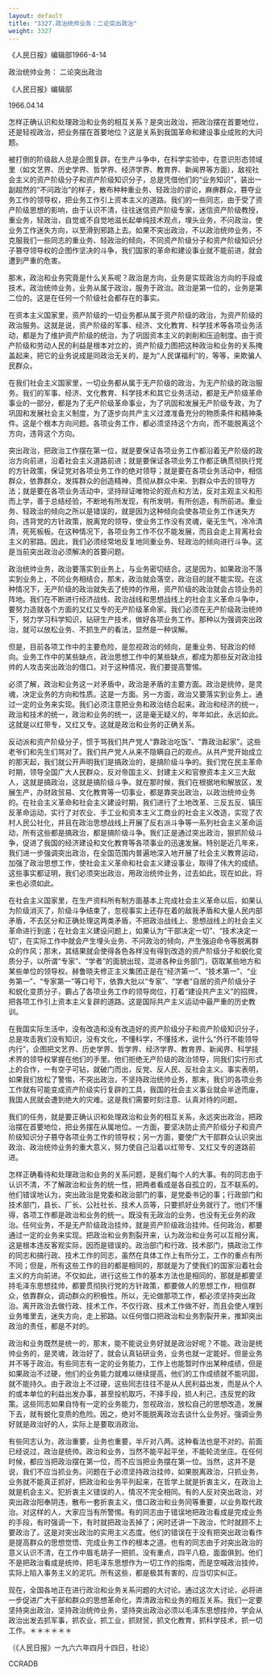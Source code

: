 ```yaml
---
layout: default
title: "3327.政治统帅业务：二论突出政治"
weight: 3327
---
```


《人民日报》编辑部1966-4-14

政治统帅业务：  二论突出政治

《人民日报》编辑部

1966.04.14

怎样正确认识和处理政治和业务的相互关系？是突出政治，把政治摆在首要地位，还是轻视政治，把业务摆在首要地位？这是关系到我国革命和建设事业成败的大问题。

被打倒的阶级敌人总是企图复辟。在生产斗争中，在科学实验中，在意识形态领域里（如文艺界、历史学界、哲学界、经济学界、教育界、新闻界等方面），敌视社会主义的资产阶级分子和资产阶级知识分子，总是凭借他们的“业务知识”，装出一副超然的“不问政治”的样子，散布种种重业务、轻政治的谬论，麻痹群众，篡夺业务工作的领导权，把业务工作引上资本主义的道路。我们的一些同志，由于受了资产阶级思想的影响，由于认识不清，往往迷信资产阶级专家，迷信资产阶级教授，重业务，轻政治，自觉或不自觉地滋长起单纯技术观点，埋头业务，不问政治，使业务工作迷失方向，以至滑到邪路上去。如果不突出政治，不以政治统帅业务，不克服我们一些同志的重业务、轻政治的倾向，不同资产阶级分子和资产阶级知识分子篡夺领导权的企图作坚决的斗争，我们国家的革命和建设事业就不能前进，就会遭到严重的危害。

那末，政治和业务究竟是什么关系呢？政治是方向，业务是实现政治方向的手段或技术。政治统帅业务，业务从属于政治，服务于政治。政治是第一位的，业务是第二位的。这是在任何一个阶级社会都存在的事实。

在资本主义国家里，资产阶级的一切业务都从属于资产阶级的政治，为资产阶级的政治服务。这就是说，资产阶级的军事、经济、文化教育、科学技术等各项业务活动，都是为了维护资产阶级的统治，为了巩固资本主义的剥削和压迫制度。由于资产阶级和劳动人民的利益是根本对立的，资产阶级力图把这种政治和业务的关系掩盖起来，把它的业务说成是同政治无关的，是为“人民谋福利”的，等等，来欺骗人民群众。

在我们社会主义国家里，一切业务都从属于无产阶级的政治，为无产阶级的政治服务。我们的军事、经济、文化教育、科学技术和其它业务活动，都是无产阶级革命事业的一部分，都是为了无产阶级革命事业，为了巩固和发展无产阶级专政，为了巩固和发展社会主义制度，为了逐步向共产主义过渡准备充分的物质条件和精神条件。这是个根本方向问题。各项业务工作，都必须坚持这个方向，而不能脱离这个方向，违背这个方向。

突出政治，把政治工作摆在第一位，就是要保证各项业务工作都沿着无产阶级的政治方向前进，沿着社会主义道路前进；就是要保证各项业务工作都正确贯彻执行党的方针政策，保证党对各项业务工作的绝对领导；就是要在各项业务活动中，相信群众，依靠群众，发挥群众的创造精神，贯彻从群众中来、到群众中去的领导方法；就是要在各项业务活动中，坚持辩证唯物论的观点和方法，反对主观主义和形而上学，善于总结经验，不断地有所发现，有所发明，有所创造，有所前进。重业务、轻政治的倾向之所以是错误的，就是因为这种倾向会使各项业务工作迷失方向，违背党的方针政策，脱离党的领导，使业务工作没有灵魂，毫无生气，冷冷清清，死死板板。在这种情况下，各项业务工作不仅不能发展，而且会走上背离社会主义的邪路。因此，我们必须经常地反复地同重业务、轻政治的倾向进行斗争。这是当前突出政治必须解决的首要问题。

政治统帅业务，政治要落实到业务上，与业务密切结合。这是因为，如果政治不落实到业务上，不同业务相结合，那末，政治就会落空，政治目的就不能实现。在这种情况下，无产阶级的政治就失去了统帅的作用，资产阶级的政治就会占领业务的阵地。我们在不断进行经济战线、政治战线和思想战线上的社会主义革命斗争中，要努力造就各个方面的又红又专的无产阶级革命家。我们必须在无产阶级政治统帅下，努力学习科学知识，钻研生产技术，做好各项业务工作。那种以为强调突出政治，就可以放松业务、不抓生产的看法，显然是一种误解。

但是，目前各项工作中的主要危险，是忽视政治的倾向，是重业务、轻政治的倾向。业务工作中的某些缺点，政治思想工作中的某些缺点，都成为那些反对政治挂帅的人攻击突出政治的借口。对于这种情况，我们要提高警惕。

必须了解，政治和业务这一对矛盾中，政治是矛盾的主要方面。政治是统帅，是灵魂，决定业务的方向和性质。这是一方面。另一方面，政治又要落实到业务上，通过一定的业务来实现。我们必须注意把业务和政治结合起来。政治和经济的统一，政治和技术的统一，政治和业务的统一，这是毫无疑义的，年年如此，永远如此。这就是以红带专，又红又专。这就是政治和业务的正确关系。

反动派和资产阶级分子，惯于骂我们共产党人“靠政治吃饭”、“靠政治起家”。这些老爷们和先生们骂对了。我们共产党人从来不隐瞒自己的观点。从共产党开始成立的那天起，我们就公开声明我们是搞政治的，是搞阶级斗争的。我们党在民主革命时期，领导全国广大人民群众，反对帝国主义、封建主义和官僚资本主义三大敌人，这就是搞政治，这就是搞阶级斗争。就在那时候，我们在根据地和解放区，发展生产，办财政贸易、文化教育等一切事业，都是靠突出政治，以政治统帅业务的。在社会主义革命和社会主义建设时期，我们进行了土地改革、三反五反、镇压反革命运动，实行了对农业、手工业和资本主义工商业的社会主义改造，实现了农村人民公社化，并且在政治思想战线上开展了反右派斗争等一系列社会主义革命运动，所有这些都是搞政治，都是搞阶级斗争。我们正是通过突出政治，狠抓阶级斗争，促进了我国的经济建设和文化教育等各项事业的迅速发展。特别是近几年来，我们进一步强调突出政治，在全国范围内普遍地深入地开展了社会主义教育运动，加强了政治思想工作，使社会主义革命和社会主义建设事业，取得了伟大的成绩。这些事实都证明，我们必须突出政治，用政治统帅业务，过去如此，现在如此，将来也必须如此。

在社会主义国家里，在生产资料所有制方面基本上完成社会主义革命以后，如果认为阶级消灭了，阶级斗争结束了，忽视事实上还存在着的敌我矛盾和大量人民内部矛盾，不去区分和正确处理这两类矛盾，不把政治战线上、思想战线上的社会主义革命进行到底；在社会主义建设问题上，如果认为“干部决定一切”、“技术决定一切”，在实际工作中就会产生埋头业务、不问政治的倾向，产生强迫命令等脱离群众的作风；那末，其结果就会使得各色各样没有得到改造的资产阶级分子和蜕化变质分子，以所谓“专家”、“学者”的面貌出现，混进各种业务部门，窃取某些地方和某些单位的领导权。赫鲁晓夫修正主义集团正是在“经济第一”、“技术第一”、“业务第一”、“专家第一”等口号下，依靠大批以“专家”、“学者”自居的资产阶级分子和蜕化变质分子，霸占了各项业务工作的领导岗位，打着“建设共产主义”的招牌，把各项工作引上资本主义复辟的道路。这是国际共产主义运动中最严重的历史教训。

在我国实际生活中，没有改造和没有改造好的资产阶级分子和资产阶级知识分子，总是攻击我们没有知识，没有文化，不懂科学，不懂技术，说什么“外行不能领导内行”，企图把文艺界、历史学界、哲学界、经济学界、教育界、新闻界、科学技术界的领导权掌握在他们的手里。他们拒绝无产阶级的政治领导，同我们实行形式上的合作，一有空子可钻，就破门而出，反党、反人民、反社会主义。事实表明，如果我们放松了警惕，不突出政治，不坚持政治统帅业务，那末，我们的各项业务工作就有可能变成资产阶级实行复辟的工具，我国的社会主义事业就会半途而废，我国人民就会遭到绝大的灾难。这是我们需要时刻注意、认真对待的问题。

我们的任务，就是要正确认识和处理政治和业务的相互关系，永远突出政治，把政治摆在首要地位，把业务摆在从属地位。一方面，要坚决防止资产阶级分子和资产阶级知识分子篡夺各项业务工作的领导权；另一方面，要使广大干部群众认识突出政治、政治统帅业务的重大意义，努力使自己沿着以红带专、又红又专的道路前进。

怎样正确看待和处理政治和业务的关系问题，是我们每个人的大事。有的同志由于认识不清，不了解政治和业务的统一性，把两者看成是各自孤立的，互不联系的。他们错误地认为，突出政治是党委和政治部门的事，是党委书记的事；行政部门和技术部门，县长、厂长、公社社长、技术人员等，只要抓好业务就行了。他们不懂得，各项工作都是政治和业务的统一。既没有无政治的业务，也没有无业务的政治。任何业务，不是无产阶级政治挂帅，就是资产阶级政治挂帅。任何政治，都要通过一定的业务来实现。把政治和业务割裂开来，认为政治和业务可以互相分离，这是根本违反客观实际，因而是错误的。政治部门和行政、技术部门，搞政治工作的同志和搞行政、技术工作的同志，虽然在具体工作上有所分工，工作的重点有所不同；但是，所有这些工作的目的都是相同的，那就是为了使我们的国家沿着社会主义的方向前进。不仅如此，进行这些工作的基本方法也是相同的，那就是都要坚持毛泽东思想挂帅，都要贯彻执行党的方针政策，都要做人的思想工作，相信群众，依靠群众，调动群众的积极性。所以，无论做那项工作，都必须坚持突出政治。离开政治去做行政、技术工作，不仅行政、技术工作做不好，而且会使人埋到业务堆里去，迷失方向，走上邪路。以任何借口把政治和业务割裂开来，推卸突出政治的责任，都是不对的。

政治和业务既然是统一的，那末，能不能说业务好就是政治好呢？不能。政治是统帅业务的，是灵魂，政治好了，就会认真钻研业务，业务也就一定能好。但是业务并不等于政治。有些同志有一定的业务能力，工作上也能暂时作出某种成绩，但是如果政治不过硬，他们的业务能力就难以继续提高，他们的工作成绩就不能巩固，就不能持久。由于政治上不过硬，这些同志往往不是从人民利益出发，而是从个人的或本单位的利益出发办事，甚至投机取巧，不择手段，损人利己，违反党的政策。这些同志如果自恃有一定的业务能力，忽视政治，放松自己的思想改造，发展下去，就有蜕化变质的危险。因之，绝对不能脱离政治去谈什么业务好。强调业务好就是政治好的人，实际上是要取消政治。

有些同志认为，政治重要，业务也重要，半斤对八两。这种看法也是不对的。前面已经说过，政治是统帅。政治和业务，当然不能平起平坐，不能轮流坐庄。在任何时候，都应当把政治摆在第一位，而不应当把业务摆在第一位。当然，这并不是说，我们不应当抓业务。问题在于必须坚持政治挂帅，如果脱离政治，只抓业务，业务就不能真正抓好，把政治和业务平列起来，在哲学上就是折衷主义，在政治上就是机会主义。犯折衷主义错误的人，情况不完全相同。有的人反对突出政治，对突出政治阳奉阴违，散布一套折衷主义，借口政治和业务同等重要，以业务取代政治。对这样的人，大家应当有所警惕。有的同志由于错误地把政治看成是完成业务的手段，有时强调一下，有时就把政治丢掉了；闲时还讲一下政治，忙时就顾不上要政治了。这是对突出政治的实用主义态度。他们的错误在于没有把突出政治看作是提高群众的思想觉悟、完成业务工作的根本之道。也有的同志由于对突出政治的意义认识不清，在工作中眉毛胡子一把抓，没有重点，四平八稳，面面俱到。他们不是把政治看成是统帅，把毛泽东思想作为一切工作的指南，而是空喊政治挂帅，实际上陷入事务主义的泥坑。所有这些，都是极其有害的，应当切实纠正。

现在，全国各地正在进行政治和业务关系问题的大讨论。通过这次大讨论，必将进一步促进广大干部和群众的思想革命化，弄清政治和业务的相互关系。我们一定要坚持突出政治，坚持政治统帅业务，坚持突出政治必须以毛泽东思想挂帅，学会从政治出发去抓军事，抓农业，抓工业，抓财贸，抓文化教育，抓科学技术，抓一切工作。＊＊＊＊＊＊

（《人民日报》一九六六年四月十四日，社论）

CCRADB

